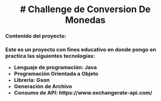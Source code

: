 <h1 align="center"> # Challenge de Conversion De Monedas </h1>

<h3>Contenido del proyecto:<h3>
Este es un proyecto con fines educativo en donde pongo en practica las siguientes tecnologías:
<ul>
  <li>Lenguaje de programación: Java</li>
  <li>Programación Orientada a Objeto</li>
  <li>Libreria: Gson</li>
  <li>Generación de Archivo</li>
  <li>Consumo de API: https://www.exchangerate-api.com/</li>
</ul>

